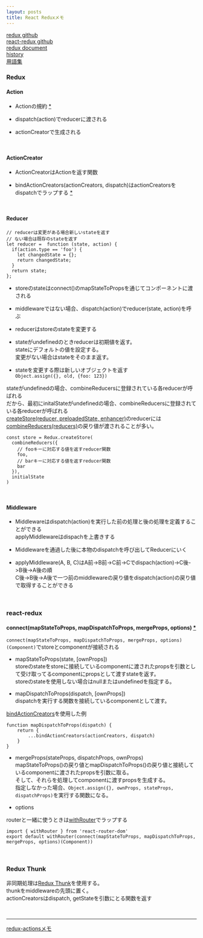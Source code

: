 ```yaml
---
layout: posts
title: React Reduxメモ
---
```

[redux github](https://github.com/reactjs/redux/)  
[react-redux github](https://github.com/reactjs/react-redux)  
[redux document](http://redux.js.org/)  
[history](https://github.com/reacttraining/history)  
[用語集](https://redux.js.org/glossary)

### Redux

#### Action

* Actionの規約 [\*](https://github.com/acdlite/flux-standard-action)  

* dispatch(action)でreducerに渡される

* actionCreatorで生成される

<br>

#### ActionCreator

* ActionCreatorはActionを返す関数  

* bindActionCreators(actionCreators, dispatch)はactionCreatorsをdispatchでラップする [\*](https://redux.js.org/api/bindactioncreators)  

<br>

#### Reducer

```
// reducerは変更がある場合新しいstateを返す
// ない場合は既存のstateを返す
let reducer =  function (state, action) {
  if(action.type == 'foo') {
    let changedState = {};
    return changedState;
  }
  return state;
};
```

* storeのstateはconnect()のmapStateToPropsを通じてコンポーネントに渡される

* middlewareではない場合、dispatch(action)でreducer(state, action)を呼ぶ

* reducerはstoreのstateを変更する

* stateがundefinedのときreducerは初期値を返す。  
stateにデフォルトの値を設定する。  
変更がない場合はstateをそのまま返す。  

* stateを変更する際は新しいオブジェクトを返す  
`Object.assign({}, old, {foo: 123})`  

stateがundefinedの場合、combineReducersに登録されている各reducerが呼ばれる  
だから、最初にinitalStateがundefinedの場合、combineReducersに登録されている各reducerが呼ばれる  
[createStore(reducer, preloadedState, enhancer)](https://redux.js.org/api/createstore)のreducerには[combineReducers(reducers)](http://redux.js.org/docs/api/combineReducers.html)の戻り値が渡されることが多い。  

```
const store = Redux.createStore(
  combineReducers({
    // fooキーに対応する値を返すreducer関数
    foo,
    // barキーに対応する値を返すreducer関数
    bar
  }),
  initialState
)
```

<br>

#### Middleware

* Middlewareはdispatch(action)を実行した前の処理と後の処理を定義することができる  
applyMiddlewareはdispachを上書きする  

* Middlewareを通過した後に本物のdispatchを呼び出してReducerにいく  

* applyMiddleware(A, B, C)はA前->B前->C前->Cでdispach(action)->C後->B後->A後の順  
C後->B後->A後で一つ前のmiddlewareの戻り値をdispatch(action)の戻り値で取得することができる

<br>

### react-redux

#### connect(mapStateToProps, mapDispatchToProps, mergeProps, options) [\*](https://github.com/reduxjs/react-redux/blob/master/docs/api.md#connectmapstatetoprops-mapdispatchtoprops-mergeprops-options)

`connect(mapStateToProps, mapDispatchToProps, mergeProps, options)(Component)`でstoreとcomponentが接続される

* mapStateToProps(state, [ownProps])  
storeのstateをstoreに接続しているcomponentに渡されたpropsを引数として受け取ってるcomponentにpropsとして渡すstateを返す。  
storeのstateを使用しない場合はnullまたはundefinedを指定する。

* mapDispatchToProps(dispatch, [ownProps])  
dispatchを実行する関数を接続しているcomponentとして渡す。  

[bindActionCreators](https://redux.js.org/api/bindactioncreators)を使用した例   

```
function mapDispatchToProps(dispatch) {
    return {
        ...bindActionCreators(actionCreators, dispatch)
    }
}
```

* mergeProps(stateProps, dispatchProps, ownProps)  
mapStateToProps()の戻り値とmapDispatchToProps()の戻り値と接続しているcomponentに渡されたpropsを引数に取る。  
そして、それらを処理してcomponentに渡すpropsを生成する。  
指定しなかった場合、`Object.assign({}, ownProps, stateProps, dispatchProps)`を実行する関数になる。

* options

routerと一緒に使うときは[withRouter](https://reacttraining.com/react-router/web/api/withRouter)でラップする

```
import { withRouter } from 'react-router-dom'
export default withRouter(connect(mapStateToProps, mapDispatchToProps, mergeProps, options)(Component))
```

<br>

### Redux Thunk

非同期処理は[Redux Thunk](https://github.com/gaearon/redux-thunk)を使用する。  
thunkをmiddlewareの先頭に置く。  
actionCreatorsはdispatch, getStateを引数にとる関数を返す

<br>

<hr/>

[redux-actionsメモ](/2018/09/08/redux-actions.html)
